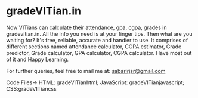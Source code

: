 # gradeVITian.in
Now VITians can calculate their attendance, gpa, cgpa, grades in gradevitian.in. All the info you need is at your finger tips. Then what are you waiting for? It's free, reliable, accurate and handier to use. It comprises of different sections named attendance calculator, CGPA estimator, Grade predictor, Grade calculator, GPA calculator, CGPA calculator. Have most out of it and Happy Learning.

For further queries, feel free to mail me at: sabarirjsr@gmail.com

Code Files->
HTML: gradeVITianhtml; 
 JavaScript: gradeVITianjavascript; 
 CSS:gradeVITiancss
